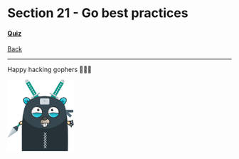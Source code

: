 # Section 21 - Go best practices

#### [Quiz](https://github.com/steevehook/udemy-go101/blob/master/section_21-go-best-practices/quiz)

[Back](https://github.com/steevehook/udemy-go101)

---

Happy hacking gophers 🚀🚀🚀

<img src="https://github.com/steevehook/udemy-go101/raw/master/udemy-go101.svg?sanitize=true" width="150px"/>
